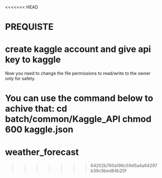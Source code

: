 <<<<<<< HEAD
# PREQUISTE
# create kaggle account and give api key to kaggle

Now you need to change the file permissions to read/write to the owner only for safety.

You can use the command below to achive that:
cd batch/common/Kaggle_API 
chmod 600 kaggle.json
=======
# weather_forecast
>>>>>>> 64202b760a196c59d5a4a64297b39c9bed84b20f
